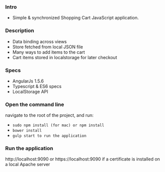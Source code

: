 ### Intro
  * Simple & synchronized Shopping Cart JavaScript application. 

### Description
  * Data binding across views
  * Store fetched from local JSON file
  * Many ways to add items to the cart
  * Cart items stored in localstorage for later checkout

### Specs
  * AngularJs 1.5.6
  * Typescript & ES6 specs
  * LocalStorage API

### Open the command line
  navigate to the root of the project, and run:
  * ```sudo npm install (for mac) or npm install```
  * ```bower install```
  * ```gulp start to run the application```
  
### Run the application 
  http://localhost:9090 or https://localhost:9090 if a certificate is installed on a local Apache server